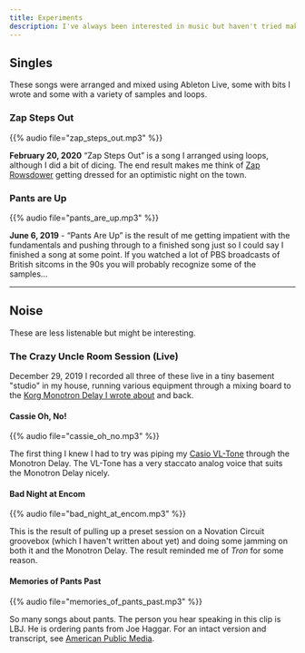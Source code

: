 ```yaml
---
title: Experiments
description: I've always been interested in music but haven't tried making any of it until recently. The following are my distinctly amateur attempts -- I do this because it's fun, not because I am good at it.
---
```


## Singles

These songs were arranged and mixed using Ableton Live, some with bits I wrote and some with a variety of samples and loops.

### Zap Steps Out

{{% audio file="zap_steps_out.mp3" %}}

**February 20, 2020** “Zap Steps Out” is a song I arranged using loops, although I did a bit of dicing. The end result makes me think of [Zap Rowsdower](https://mst3k.fandom.com/wiki/Zap_Rowsdower) getting dressed for an optimistic night on the town.

### Pants are Up

{{% audio file="pants_are_up.mp3" %}}

**June 6, 2019** - “Pants Are Up” is the result of me getting impatient with the fundamentals and pushing through to a finished song just so I could say I finished a song at some point.  If you watched a lot of PBS broadcasts of British sitcoms in the 90s you will probably recognize some of the samples…

---

## Noise

These are less listenable but might be interesting.

### The Crazy Uncle Room Session (Live)

December 29, 2019  I recorded all three of these live in a tiny basement "studio" in my house, running various equipment through a mixing board to the [Korg Monotron Delay I wrote about](/2020/01/say-hello-to-my-little-synth/) and back.

#### Cassie Oh, No!

{{% audio file="cassie_oh_no.mp3" %}}

The first thing I knew I had to try was piping my [Casio VL-Tone](/2019/04/my-first-instrument-the-casio-vl-tone-vl-1/) through the Monotron Delay. The VL-Tone has a very staccato analog voice that suits the Monotron Delay nicely.

#### Bad Night at Encom

{{% audio file="bad_night_at_encom.mp3" %}}

This is the result of pulling up a preset session on a Novation Circuit groovebox (which I haven't written about yet) and doing some jamming on both it and the Monotron Delay. The result reminded me of _Tron_ for some reason.

#### Memories of Pants Past

{{% audio file="memories_of_pants_past.mp3" %}}

So many songs about pants. The person you hear speaking in this clip is LBJ. He is ordering pants from Joe Haggar. For an intact version and transcript, see [American Public Media](http://americanradioworks.publicradio.org/features/prestapes/lbj_haggar.html).
